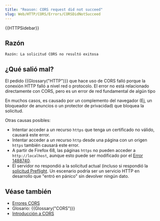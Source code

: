 ```yaml
---
title: "Reason: CORS request did not succeed"
slug: Web/HTTP/CORS/Errors/CORSDidNotSucceed
---
```


{{HTTPSidebar}}

## Razón

```
Razón: La solicitud CORS no resultó exitosa
```

## ¿Qué salió mal?

El pedido {{Glossary("HTTP")}} que hace uso de CORS falló porque la conexión HTTP falló a nivel red o protocolo. El error no está relacionado directamente con CORS, pero es un error de red fundamental de algún tipo

En muchos casos, es causado por un complemento del navegador (Ej, un bloqueador de anuncios o un protector de privacidad) que bloquea la solicitud.

Otras causas posibles:

- Intentar acceder a un recurso `https` que tenga un certificado no válido, causará este error.
- Intentar acceder a un recurso `http` desde una página con un origen `https` también causará este error.
- A partir de Firefox 68, las páginas `https` no pueden acceder a `http://localhost`, aunque esto puede ser modificado por el [Error 1488740](https://bugzilla.mozilla.org/show_bug.cgi?id=1488740).
- El servidor no respondió a la solicitud actual (incluso si respondió la [solicitud Preflight](/es/docs/Glossary/Preflight_request). Un escenario podría ser un servicio HTTP en desarrollo que "entró en pánico" sin devolver ningún dato.

<!---->

## Véase también

- [Errores CORS](/es/docs/Web/HTTP/CORS/Errors)
- Glosario: {{Glossary("CORS")}}
- [Introducción a CORS](/es/docs/Web/HTTP/CORS)
